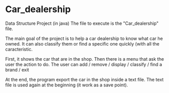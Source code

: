 # Car_dealership
Data Structure Project (in java)
The file to execute is the "Car_dealership" file.

The main goal of the project is to help a car dealership to know what car he owned. It can also classify them or find a 
specific one quickly (with all the caracteristic.

First, it shows the car that are in the shop.
Then there is a menu that ask the user the action to do.
    The user can add / remove / display / classify / find a brand / exit

At the end, the program export the car in the shop inside a text file. The text file is used again at the beginning
(it work as a save point).
